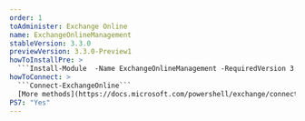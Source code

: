 ```yaml
---
order: 1
toAdminister: Exchange Online
name: ExchangeOnlineManagement
stableVersion: 3.3.0
previewVersion: 3.3.0-Preview1
howToInstallPre: >
  ```Install-Module  -Name ExchangeOnlineManagement -RequiredVersion 3.2.0-Preview4 -AllowPrerelease```
howToConnect: >
  ```Connect-ExchangeOnline```
  [More methods](https://docs.microsoft.com/powershell/exchange/connect-to-exchange-online-powershell?view=exchange-ps#connect-to-exchange-online-powershell-using-modern-authentication-with-or-without-mfa?WT.mc_id=M365-MVP-5004663)
PS7: "Yes"
---
```

